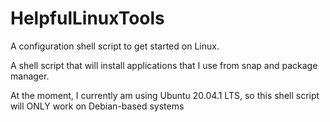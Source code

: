 # HelpfulLinuxTools
A configuration shell script to get started on Linux. 

A shell script that will install applications that I use from snap and package manager. 

At the moment, I currently am using Ubuntu 20.04.1 LTS, so this shell script will ONLY work on Debian-based systems

